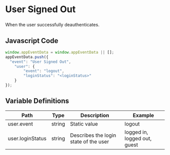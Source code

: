 # User Signed Out

### 
When the user successfully deauthenticates.

## Javascript Code
```js
window.appEventData = window.appEventData || [];
appEventData.push({
  "event": "User Signed Out",
    "user": {
        "event": "logout",
        "loginStatus": "<loginStatus>"
    }
});
```

## Variable Definitions

|Path|Type|Description|Example|
| --- | --- | --- | --- |
|user.event|string|Static value|logout|
|user.loginStatus|string|Describes the login state of the user|logged in, logged out, guest|




